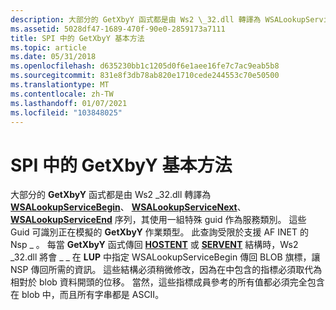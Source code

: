 ```yaml
---
description: 大部分的 GetXbyY 函式都是由 Ws2 \_32.dll 轉譯為 WSALookupServiceBegin、WSALookupServiceNext、WSALookupServiceEnd 序列，其使用一組特殊 guid 作為服務類別。
ms.assetid: 5028df47-1689-470f-90e0-2859173a7111
title: SPI 中的 GetXbyY 基本方法
ms.topic: article
ms.date: 05/31/2018
ms.openlocfilehash: d635230bb1c1205d0f6e1aee16fe7c7ac9eab5b8
ms.sourcegitcommit: 831e8f3db78ab820e1710cede244553c70e50500
ms.translationtype: MT
ms.contentlocale: zh-TW
ms.lasthandoff: 01/07/2021
ms.locfileid: "103848025"
---
```

# <a name="basic-approach-for-getxbyy-in-the-spi"></a>SPI 中的 GetXbyY 基本方法

大部分的 **GetXbyY** 函式都是由 Ws2 \_32.dll 轉譯為 [**WSALookupServiceBegin**](/windows/desktop/api/Winsock2/nf-winsock2-wsalookupservicebegina)、 [**WSALookupServiceNext**](/windows/desktop/api/Winsock2/nf-winsock2-wsalookupservicenexta)、 [**WSALookupServiceEnd**](/windows/desktop/api/Winsock2/nf-winsock2-wsalookupserviceend) 序列，其使用一組特殊 guid 作為服務類別。 這些 Guid 可識別正在模擬的 **GetXbyY** 作業類型。 此查詢受限於支援 AF INET 的 Nsp \_ 。 每當 **GetXbyY** 函式傳回 [**HOSTENT**](/windows/desktop/api/winsock/ns-winsock-hostent) 或 [**SERVENT**](/windows/desktop/api/winsock/ns-winsock-servent) 結構時，Ws2 \_32.dll 將會 \_ \_ 在 **LUP** 中指定 WSALookupServiceBegin 傳回 BLOB 旗標，讓 NSP 傳回所需的資訊。 這些結構必須稍微修改，因為在中包含的指標必須取代為相對於 blob 資料開頭的位移。 當然，這些指標成員參考的所有值都必須完全包含在 blob 中，而且所有字串都是 ASCII。

 

 



